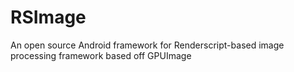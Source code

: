 RSImage
=======

An open source Android framework for Renderscript-based image processing framework based off GPUImage